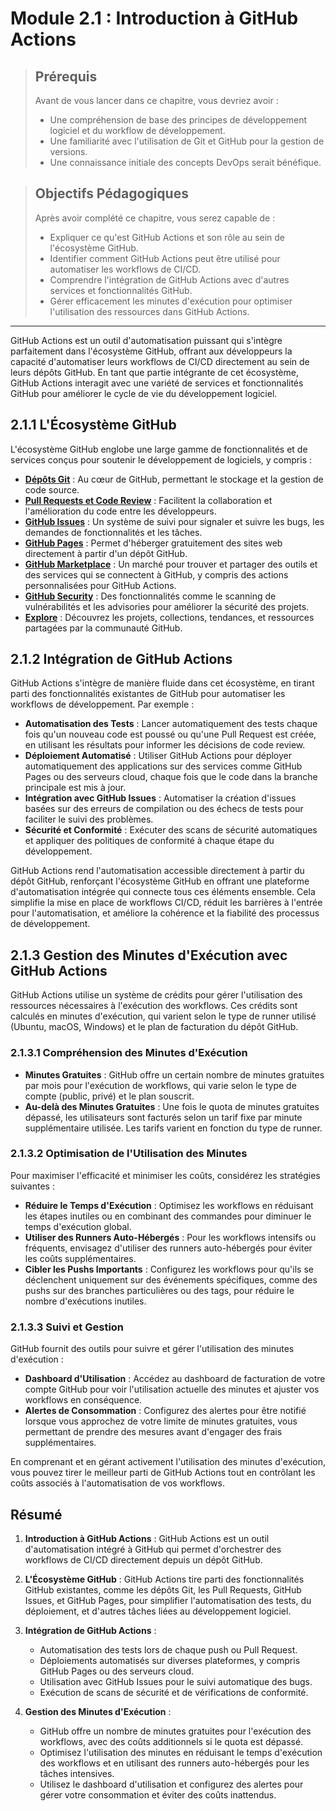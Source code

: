 # Module 2.1 : Introduction à GitHub Actions 

<blockquote>
  <h2>Prérequis</h2>
  <p>Avant de vous lancer dans ce chapitre, vous devriez avoir :</p>
  <ul>
    <li>Une compréhension de base des principes de développement logiciel et du workflow de développement.</li>
    <li>Une familiarité avec l'utilisation de Git et GitHub pour la gestion de versions.</li>
    <li>Une connaissance initiale des concepts DevOps serait bénéfique.</li>
  </ul>
</blockquote>

<blockquote>
  <h2>Objectifs Pédagogiques</h2>
  <p>Après avoir complété ce chapitre, vous serez capable de :</p>
  <ul>
    <li>Expliquer ce qu'est GitHub Actions et son rôle au sein de l'écosystème GitHub.</li>
    <li>Identifier comment GitHub Actions peut être utilisé pour automatiser les workflows de CI/CD.</li>
    <li>Comprendre l'intégration de GitHub Actions avec d'autres services et fonctionnalités GitHub.</li>
    <li>Gérer efficacement les minutes d'exécution pour optimiser l'utilisation des ressources dans GitHub Actions.</li>
  </ul>
</blockquote>

---

GitHub Actions est un outil d'automatisation puissant qui s'intègre parfaitement dans l'écosystème GitHub, offrant aux développeurs la capacité d'automatiser leurs workflows de CI/CD directement au sein de leurs dépôts GitHub. En tant que partie intégrante de cet écosystème, GitHub Actions interagit avec une variété de services et fonctionnalités GitHub pour améliorer le cycle de vie du développement logiciel.

## 2.1.1 L'Écosystème GitHub

L'écosystème GitHub englobe une large gamme de fonctionnalités et de services conçus pour soutenir le développement de logiciels, y compris :


- [**Dépôts Git**](https://docs.github.com/fr/repositories) : Au cœur de GitHub, permettant le stockage et la gestion de code source.
- [**Pull Requests et Code Review**](https://docs.github.com/fr/pull-requests/collaborating-with-pull-requests/proposing-changes-to-your-work-with-pull-requests/about-pull-requests) : Facilitent la collaboration et l'amélioration du code entre les développeurs.
- [**GitHub Issues**](https://docs.github.com/fr/issues/tracking-your-work-with-issues/about-issues) : Un système de suivi pour signaler et suivre les bugs, les demandes de fonctionnalités et les tâches.
- [**GitHub Pages**](https://pages.github.com/) : Permet d'héberger gratuitement des sites web directement à partir d'un dépôt GitHub.
- [**GitHub Marketplace**](https://github.com/marketplace) : Un marché pour trouver et partager des outils et des services qui se connectent à GitHub, y compris des actions personnalisées pour GitHub Actions.
- [**GitHub Security**](https://github.com/features/security) : Des fonctionnalités comme le scanning de vulnérabilités et les advisories pour améliorer la sécurité des projets.
- [**Explore**](https://github.com/explore) : Découvrez les projets, collections, tendances, et ressources partagées par la communauté GitHub.

## 2.1.2 Intégration de GitHub Actions

GitHub Actions s'intègre de manière fluide dans cet écosystème, en tirant parti des fonctionnalités existantes de GitHub pour automatiser les workflows de développement. Par exemple :

- **Automatisation des Tests** : Lancer automatiquement des tests chaque fois qu'un nouveau code est poussé ou qu'une Pull Request est créée, en utilisant les résultats pour informer les décisions de code review.
- **Déploiement Automatisé** : Utiliser GitHub Actions pour déployer automatiquement des applications sur des services comme GitHub Pages ou des serveurs cloud, chaque fois que le code dans la branche principale est mis à jour.
- **Intégration avec GitHub Issues** : Automatiser la création d'issues basées sur des erreurs de compilation ou des échecs de tests pour faciliter le suivi des problèmes.
- **Sécurité et Conformité** : Exécuter des scans de sécurité automatiques et appliquer des politiques de conformité à chaque étape du développement.

GitHub Actions rend l'automatisation accessible directement à partir du dépôt GitHub, renforçant l'écosystème GitHub en offrant une plateforme d'automatisation intégrée qui connecte tous ces éléments ensemble. Cela simplifie la mise en place de workflows CI/CD, réduit les barrières à l'entrée pour l'automatisation, et améliore la cohérence et la fiabilité des processus de développement.


## 2.1.3 Gestion des Minutes d'Exécution avec GitHub Actions

GitHub Actions utilise un système de crédits pour gérer l'utilisation des ressources nécessaires à l'exécution des workflows. Ces crédits sont calculés en minutes d'exécution, qui varient selon le type de runner utilisé (Ubuntu, macOS, Windows) et le plan de facturation du dépôt GitHub.

### 2.1.3.1 Compréhension des Minutes d'Exécution

- **Minutes Gratuites** : GitHub offre un certain nombre de minutes gratuites par mois pour l'exécution de workflows, qui varie selon le type de compte (public, privé) et le plan souscrit.
- **Au-delà des Minutes Gratuites** : Une fois le quota de minutes gratuites dépassé, les utilisateurs sont facturés selon un tarif fixe par minute supplémentaire utilisée. Les tarifs varient en fonction du type de runner.

### 2.1.3.2 Optimisation de l'Utilisation des Minutes

Pour maximiser l'efficacité et minimiser les coûts, considérez les stratégies suivantes :

- **Réduire le Temps d'Exécution** : Optimisez les workflows en réduisant les étapes inutiles ou en combinant des commandes pour diminuer le temps d'exécution global.
- **Utiliser des Runners Auto-Hébergés** : Pour les workflows intensifs ou fréquents, envisagez d'utiliser des runners auto-hébergés pour éviter les coûts supplémentaires.
- **Cibler les Pushs Importants** : Configurez les workflows pour qu'ils se déclenchent uniquement sur des événements spécifiques, comme des pushs sur des branches particulières ou des tags, pour réduire le nombre d'exécutions inutiles.

### 2.1.3.3 Suivi et Gestion

GitHub fournit des outils pour suivre et gérer l'utilisation des minutes d'exécution :

- **Dashboard d'Utilisation** : Accédez au dashboard de facturation de votre compte GitHub pour voir l'utilisation actuelle des minutes et ajuster vos workflows en conséquence.
- **Alertes de Consommation** : Configurez des alertes pour être notifié lorsque vous approchez de votre limite de minutes gratuites, vous permettant de prendre des mesures avant d'engager des frais supplémentaires.

En comprenant et en gérant activement l'utilisation des minutes d'exécution, vous pouvez tirer le meilleur parti de GitHub Actions tout en contrôlant les coûts associés à l'automatisation de vos workflows.


## Résumé

1. **Introduction à GitHub Actions** : GitHub Actions est un outil d'automatisation intégré à GitHub qui permet d'orchestrer des workflows de CI/CD directement depuis un dépôt GitHub.

2. **L'Écosystème GitHub** : GitHub Actions tire parti des fonctionnalités GitHub existantes, comme les dépôts Git, les Pull Requests, GitHub Issues, et GitHub Pages, pour simplifier l'automatisation des tests, du déploiement, et d'autres tâches liées au développement logiciel.

3. **Intégration de GitHub Actions** :
   - Automatisation des tests lors de chaque push ou Pull Request.
   - Déploiements automatisés sur diverses plateformes, y compris GitHub Pages ou des serveurs cloud.
   - Utilisation avec GitHub Issues pour le suivi automatique des bugs.
   - Exécution de scans de sécurité et de vérifications de conformité.

4. **Gestion des Minutes d'Exécution** :
   - GitHub offre un nombre de minutes gratuites pour l'exécution des workflows, avec des coûts additionnels si le quota est dépassé.
   - Optimisez l'utilisation des minutes en réduisant le temps d'exécution des workflows et en utilisant des runners auto-hébergés pour les tâches intensives.
   - Utilisez le dashboard d'utilisation et configurez des alertes pour gérer votre consommation et éviter des coûts inattendus.


